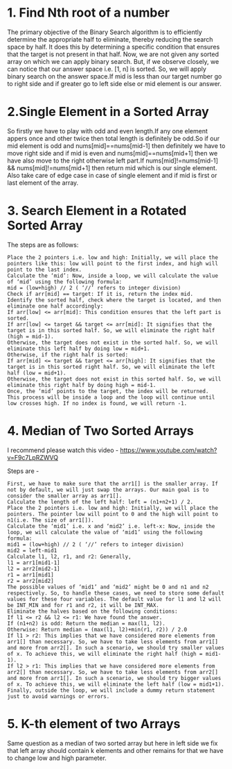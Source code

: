 # 1. Find Nth root of a number
The primary objective of the Binary Search algorithm is to efficiently determine the appropriate half to eliminate, thereby reducing the search space by half. It does this by determining a specific condition that ensures that the target is not present in that half.
Now, we are not given any sorted array on which we can apply binary search. But, if we observe closely, we can notice that our answer space i.e. [1, n] is sorted. So, we will apply binary search on the answer space.If mid is less than our target number go to right side and if greater go to left side else or mid element is our answer.

# 2.Single Element in a Sorted Array
So firstly we have to play with odd and even length.If any one element appers once and other twice then total length is definitely be odd.So if our mid element is odd and nums[mid]==nums[mid-1] then definitely we have to move right side and if mid is even and nums[mid]==nums[mid+1] then we have also move to the right otherwise left part.If nums[mid]!=nums[mid-1] && nums[mid]!=nums[mid+1] then return mid which is our single element. Also take care of edge case in case of single element and if mid is first or last element of the array.

# 3. Search Element in a Rotated Sorted Array
The steps are as follows:

    Place the 2 pointers i.e. low and high: Initially, we will place the pointers like this: low will point to the first index, and high will point to the last index.
    Calculate the ‘mid’: Now, inside a loop, we will calculate the value of ‘mid’ using the following formula:
    mid = (low+high) // 2 ( ‘//’ refers to integer division)
    Check if arr[mid] == target: If it is, return the index mid.
    Identify the sorted half, check where the target is located, and then eliminate one half accordingly:
    If arr[low] <= arr[mid]: This condition ensures that the left part is sorted.
    If arr[low] <= target && target <= arr[mid]: It signifies that the target is in this sorted half. So, we will eliminate the right half (high = mid-1).
    Otherwise, the target does not exist in the sorted half. So, we will eliminate this left half by doing low = mid+1.
    Otherwise, if the right half is sorted:
    If arr[mid] <= target && target <= arr[high]: It signifies that the target is in this sorted right half. So, we will eliminate the left half (low = mid+1).
    Otherwise, the target does not exist in this sorted half. So, we will eliminate this right half by doing high = mid-1.
    Once, the ‘mid’ points to the target, the index will be returned.
    This process will be inside a loop and the loop will continue until low crosses high. If no index is found, we will return -1.
# 4.  Median of Two Sorted Arrays
I recommend please watch this video - https://www.youtube.com/watch?v=F9c7LpRZWVQ

Steps are -

    First, we have to make sure that the arr1[] is the smaller array. If not by default, we will just swap the arrays. Our main goal is to consider the smaller array as arr1[].
    Calculate the length of the left half: left = (n1+n2+1) / 2.
    Place the 2 pointers i.e. low and high: Initially, we will place the pointers. The pointer low will point to 0 and the high will point to n1(i.e. The size of arr1[]).
    Calculate the ‘mid1’ i.e. x and ‘mid2’ i.e. left-x: Now, inside the loop, we will calculate the value of ‘mid1’ using the following formula:
    mid1 = (low+high) // 2 ( ‘//’ refers to integer division)
    mid2 = left-mid1
    Calculate l1, l2, r1, and r2: Generally,
    l1 = arr1[mid1-1]
    l2 = arr2[mid2-1]
    r1 = arr1[mid1]
    r2 = arr2[mid2]
    The possible values of ‘mid1’ and ‘mid2’ might be 0 and n1 and n2 respectively. So, to handle these cases, we need to store some default values for these four variables. The default value for l1 and l2 will be INT_MIN and for r1 and r2, it will be INT_MAX.
    Eliminate the halves based on the following conditions:
    If l1 <= r2 && l2 <= r1: We have found the answer.
    If (n1+n2) is odd: Return the median = max(l1, l2).
    Otherwise: Return median = (max(l1, l2)+min(r1, r2)) / 2.0
    If l1 > r2: This implies that we have considered more elements from arr1[] than necessary. So, we have to take less elements from arr1[] and more from arr2[]. In such a scenario, we should try smaller values of x. To achieve this, we will eliminate the right half (high = mid1-1).
    If l2 > r1: This implies that we have considered more elements from arr2[] than necessary. So, we have to take less elements from arr2[] and more from arr1[]. In such a scenario, we should try bigger values of x. To achieve this, we will eliminate the left half (low = mid1+1).
    Finally, outside the loop, we will include a dummy return statement just to avoid warnings or errors.

# 5. K-th element of two Arrays
Same question as a median of two sorted array but here in left side we fix that left array should contain k elements and other remains for that we have to change low and high parameter.

